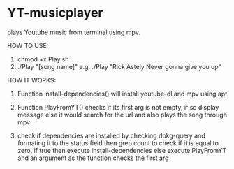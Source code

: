# YT-musicplayer
plays Youtube music from terminal using mpv.

HOW TO USE:
1) chmod +x Play.sh
2) ./Play "[song name]" e.g. ./Play "Rick Astely Never gonna give you up"

HOW IT WORKS:
1) Function install-dependencies() will install youtube-dl and mpv using apt

2) Function PlayFromYT() checks if its first arg is not empty, if so display message else it would 
   search for the url and also plays the song through mpv

3) check if dependencies are installed  by checking dpkg-query and formating it to the status field
   then grep count to check if it is equal to zero, if true then execute install-dependencies else 
   execute PlayFromYT and an argument as the function checks the first arg
